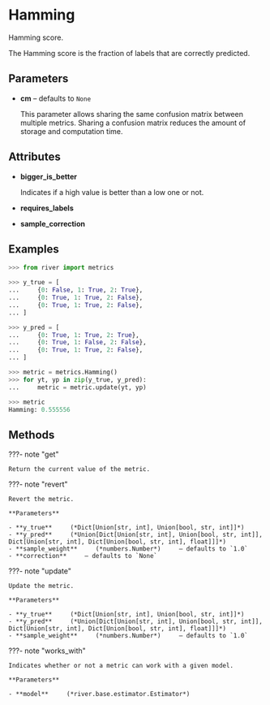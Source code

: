 # Hamming

Hamming score.

The Hamming score is the fraction of labels that are correctly predicted.

## Parameters

- **cm** – defaults to `None`

    This parameter allows sharing the same confusion matrix between multiple metrics. Sharing a confusion matrix reduces the amount of storage and computation time.


## Attributes

- **bigger_is_better**

    Indicates if a high value is better than a low one or not.

- **requires_labels**

- **sample_correction**


## Examples

```python
>>> from river import metrics

>>> y_true = [
...     {0: False, 1: True, 2: True},
...     {0: True, 1: True, 2: False},
...     {0: True, 1: True, 2: False},
... ]

>>> y_pred = [
...     {0: True, 1: True, 2: True},
...     {0: True, 1: False, 2: False},
...     {0: True, 1: True, 2: False},
... ]

>>> metric = metrics.Hamming()
>>> for yt, yp in zip(y_true, y_pred):
...     metric = metric.update(yt, yp)

>>> metric
Hamming: 0.555556
```

## Methods

???- note "get"

    Return the current value of the metric.

    
???- note "revert"

    Revert the metric.

    **Parameters**

    - **y_true**     (*Dict[Union[str, int], Union[bool, str, int]]*)    
    - **y_pred**     (*Union[Dict[Union[str, int], Union[bool, str, int]], Dict[Union[str, int], Dict[Union[bool, str, int], float]]]*)    
    - **sample_weight**     (*numbers.Number*)     – defaults to `1.0`    
    - **correction**     – defaults to `None`    
    
???- note "update"

    Update the metric.

    **Parameters**

    - **y_true**     (*Dict[Union[str, int], Union[bool, str, int]]*)    
    - **y_pred**     (*Union[Dict[Union[str, int], Union[bool, str, int]], Dict[Union[str, int], Dict[Union[bool, str, int], float]]]*)    
    - **sample_weight**     (*numbers.Number*)     – defaults to `1.0`    
    
???- note "works_with"

    Indicates whether or not a metric can work with a given model.

    **Parameters**

    - **model**     (*river.base.estimator.Estimator*)    
    
